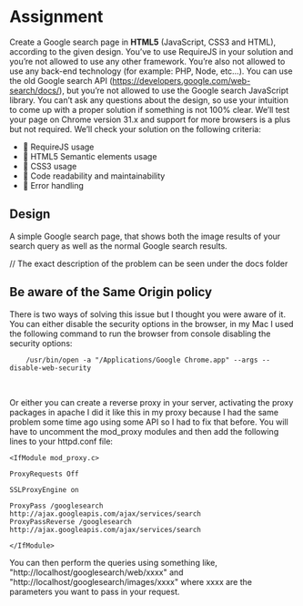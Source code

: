 <h1> Assignment </h1>

Create a Google search page in <b>HTML5</b> (JavaScript, CSS3 and HTML), according to the given design.
You’ve to use RequireJS in your solution and you’re not allowed to use any other framework. You’re also
not allowed to use any back-end technology (for example: PHP, Node, etc…). You can use the old
Google search API (https://developers.google.com/web-search/docs/), but you’re not allowed to use
the Google search JavaScript library. You can’t ask any questions about the design, so use your intuition
to come up with a proper solution if something is not 100% clear.
We’ll test your page on Chrome version 31.x and support for more browsers is a plus but not required.
We’ll check your solution on the following criteria:
<ul>
  <li>  RequireJS usage </li>
  <li>  HTML5 Semantic elements usage </li>
  <li>  CSS3 usage </li>
  <li>  Code readability and maintainability </li>
  <li>  Error handling </li>
</ul>

<h2> Design </h2>
A simple Google search page, that shows both the image results of your search query as well as the normal Google search results.

// The exact description of the problem can be seen under the docs folder

<h2> Be aware of the Same Origin policy </h2>

There is two ways of solving this issue but I thought you were aware of it. You can either disable the security options in the browser, in my Mac I used the following command to run the browser from console disabling the security options:</br>
			
		/usr/bin/open -a "/Applications/Google Chrome.app" --args --disable-web-security
</br>

Or either you can create a reverse proxy in your server, activating the proxy packages in apache I did it like this in my proxy because I had the same problem some time ago using some API so I had to fix that before. You will have to uncomment the mod_proxy modules and then add the following lines to your httpd.conf file:

	<IfModule mod_proxy.c>

	ProxyRequests Off

	SSLProxyEngine on

	ProxyPass /googlesearch http://ajax.googleapis.com/ajax/services/search
	ProxyPassReverse /googlesearch http://ajax.googleapis.com/ajax/services/search

	</IfModule>

You can then perform the queries using something like, "http://localhost/googlesearch/web/xxxx" and "http://localhost/googlesearch/images/xxxx" where xxxx are the parameters you want to pass in your request.
